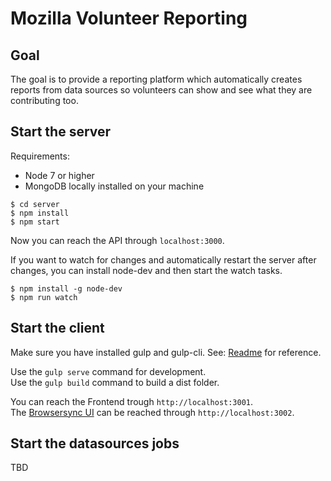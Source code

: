 Mozilla Volunteer Reporting
====

Goal
---

The goal is to provide a reporting platform which automatically creates reports from data sources so volunteers can show and see what they are contributing too.

Start the server
---

Requirements:
* Node 7 or higher
* MongoDB locally installed on your machine

```
$ cd server
$ npm install
$ npm start
```

Now you can reach the API through ```localhost:3000```.

If you want to watch for changes and automatically restart the server after changes, you can install node-dev and then start the watch tasks.

```
$ npm install -g node-dev
$ npm run watch
```

Start the client
---

Make sure you have installed gulp and gulp-cli.
See: [Readme](https://github.com/gulpjs/gulp/blob/master/docs/getting-started.md) for reference.

Use the `gulp serve` command for development.  
Use the `gulp build` command to build a dist folder.

You can reach the Frontend trough ```http://localhost:3001```.  
The [Browsersync UI](https://browsersync.io) can be reached through ```http://localhost:3002```.

Start the datasources jobs
---

TBD
